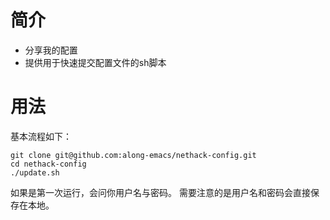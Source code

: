 # 简介 #
  * 分享我的配置
  * 提供用于快速提交配置文件的sh脚本
# 用法 #
基本流程如下：
``` shell
git clone git@github.com:along-emacs/nethack-config.git
cd nethack-config
./update.sh
```
如果是第一次运行，会问你用户名与密码。
需要注意的是用户名和密码会直接保存在本地。
